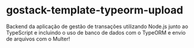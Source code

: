 # gostack-template-typeorm-upload
Backend da aplicação de gestão de transações utilizando Node.js junto ao TypeScript e incluindo o uso de banco de dados com o TypeORM e envio de arquivos com o Multer!
